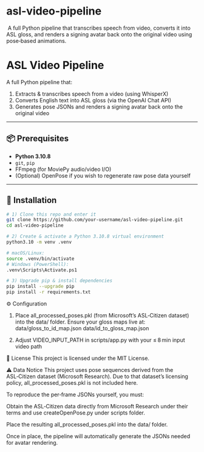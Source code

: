 # asl-video-pipeline
 A full Python pipeline that transcribes speech from video, converts it into ASL gloss, and renders a signing avatar back onto the original video using pose‑based animations.

 # ASL Video Pipeline

A full Python pipeline that:

1. Extracts & transcribes speech from a video (using WhisperX)  
2. Converts English text into ASL gloss (via the OpenAI Chat API)  
3. Generates pose JSONs and renders a signing avatar back onto the original video  

---

## 📦 Prerequisites

- **Python 3.10.8**  
- `git`, `pip`  
- FFmpeg (for MoviePy audio/video I/O)  
- (Optional) OpenPose if you wish to regenerate raw pose data yourself  

---

## 🔧 Installation

```bash
# 1) Clone this repo and enter it
git clone https://github.com/your-username/asl-video-pipeline.git
cd asl-video-pipeline

# 2) Create & activate a Python 3.10.8 virtual environment
python3.10 -m venv .venv

# macOS/Linux:
source .venv/bin/activate
# Windows (PowerShell):
.venv\Scripts\Activate.ps1

# 3) Upgrade pip & install dependencies
pip install --upgrade pip
pip install -r requirements.txt
```
⚙️ Configuration
1. Place all_processed_poses.pkl (from Microsoft’s ASL‑Citizen dataset) into the data/ folder.
Ensure your gloss maps live at:
data/gloss_to_id_map.json
data/id_to_gloss_map.json

2. Adjust VIDEO_INPUT_PATH in scripts/app.py with your ≤ 8 min input video path


📄 License
This project is licensed under the MIT License.


⚠️ Data Notice 
This project uses pose sequences derived from the ASL‑Citizen dataset (Microsoft Research).
Due to that dataset’s licensing policy, all_processed_poses.pkl is not included here.

To reproduce the per‑frame JSONs yourself, you must:

Obtain the ASL‑Citizen data directly from Microsoft Research under their terms and use createOpenPose.py under scripts folder.

Place the resulting all_processed_poses.pkl into the data/ folder.

Once in place, the pipeline will automatically generate the JSONs needed for avatar rendering.


